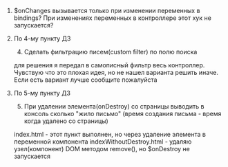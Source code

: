 1) $onChanges вызывается только при изменении переменных в bindings? При изменениях переменных в контроллере этот хук не запускается?

2) По 4-му пункту ДЗ

	4. Сделать фильтрацию писем(custom filter) по полю поиска

	для решения я передал в самописный фильтр весь контроллер. Чувствую что это плохая идея, но не нашел варианта решить иначе. Если есть вариант лучше сообщите пожалуйста

3) По 5-му пункту ДЗ

	5. При удалении элемента(onDestroy) со страницы выводить в консоль сколько "жило письмо" (время создания письма - время когда удалено со страницы)

	index.html - этот пункт выполнен, но через удаление элемента в переменной компонента
	indexWithoutDestroy.html - удаляю узел(компонент) DOM методом remove(), но $onDestroy не запускается  